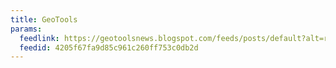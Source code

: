 ```yaml
---
title: GeoTools
params:
  feedlink: https://geotoolsnews.blogspot.com/feeds/posts/default?alt=rss
  feedid: 4205f67fa9d85c961c260ff753c0db2d
---
```

